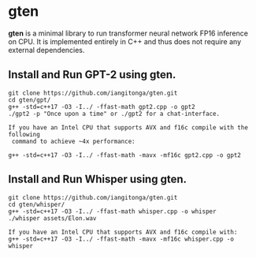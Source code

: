 # gten
**gten** is a minimal library to run transformer neural network FP16 inference on CPU. It
is implemented entirely in C++ and thus does not require any external dependencies.


## Install and Run GPT-2 using gten.
```
git clone https://github.com/iangitonga/gten.git
cd gten/gpt/
g++ -std=c++17 -O3 -I../ -ffast-math gpt2.cpp -o gpt2
./gpt2 -p "Once upon a time" or ./gpt2 for a chat-interface.

If you have an Intel CPU that supports AVX and f16c compile with the following
 command to achieve ~4x performance:
 
g++ -std=c++17 -O3 -I../ -ffast-math -mavx -mf16c gpt2.cpp -o gpt2
```

## Install and Run Whisper using gten.
```
git clone https://github.com/iangitonga/gten.git
cd gten/whisper/
g++ -std=c++17 -O3 -I../ -ffast-math whisper.cpp -o whisper
./whisper assets/Elon.wav

If you have an Intel CPU that supports AVX and f16c compile with:
g++ -std=c++17 -O3 -I../ -ffast-math -mavx -mf16c whisper.cpp -o whisper
```
